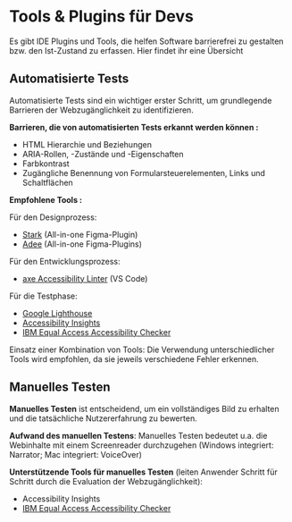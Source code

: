 
# Tools & Plugins für Devs
Es gibt IDE Plugins und Tools, die helfen Software barrierefrei zu gestalten bzw. den Ist-Zustand zu erfassen. Hier findet ihr eine Übersicht

## Automatisierte Tests
 
 Automatisierte Tests sind ein wichtiger erster Schritt, um grundlegende Barrieren der Webzugänglichkeit zu identifizieren.
 
**Barrieren, die von automatisierten Tests erkannt werden können :**
- HTML Hierarchie und Beziehungen
- ARIA-Rollen, -Zustände und -Eigenschaften
- Farbkontrast
- Zugängliche Benennung von Formularsteuerelementen, Links und Schaltflächen
 
**Empfohlene Tools :**

Für den Designprozess:
- [Stark](https://www.figma.com/community/plugin/732603254453395948/stark-contrast-accessibility-checker) (All-in-one Figma-Plugin)
- [Adee](https://www.figma.com/community/plugin/931280467863251825/adee-comprehensive-accessibility-tool) (All-in-one Figma-Plugins)

Für den Entwicklungsprozess:
- [axe Accessibility Linter](https://marketplace.visualstudio.com/items?itemName=deque-systems.vscode-axe-linter) (VS Code)

Für die Testphase:
- [Google Lighthouse](https://chromewebstore.google.com/detail/lighthouse/blipmdconlkpinefehnmjammfjpmpbjk?hl=de)
- [Accessibility Insights](https://accessibilityinsights.io/)
- [IBM Equal Access Accessibility Checker](https://chromewebstore.google.com/detail/ibm-equal-access-accessib/lkcagbfjnkomcinoddgooolagloogehp)
 
Einsatz einer Kombination von Tools: Die Verwendung unterschiedlicher Tools wird empfohlen, da sie jeweils verschiedene Fehler erkennen.
 
## Manuelles Testen
 
**Manuelles Testen** ist entscheidend, um ein vollständiges Bild zu erhalten und die tatsächliche Nutzererfahrung zu bewerten.
 
**Aufwand des manuellen Testens**: Manuelles Testen bedeutet u.a. die Webinhalte mit einem Screenreader durchzugehen (Windows integriert: Narrator; Mac integriert: VoiceOver)
 
**Unterstützende Tools für manuelles Testen** (leiten Anwender Schritt für Schritt durch die Evaluation der Webzugänglichkeit):
- Accessibility Insights
- [IBM Equal Access Accessibility Checker](https://chromewebstore.google.com/detail/ibm-equal-access-accessib/lkcagbfjnkomcinoddgooolagloogehp)
 
